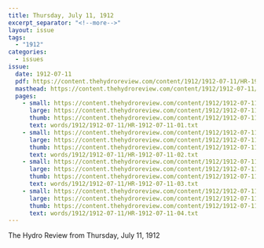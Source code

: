 ```yaml
---
title: Thursday, July 11, 1912
excerpt_separator: "<!--more-->"
layout: issue
tags:
  - "1912"
categories:
  - issues
issue:
  date: 1912-07-11
  pdf: https://content.thehydroreview.com/content/1912/1912-07-11/HR-1912-07-11.pdf
  masthead: https://content.thehydroreview.com/content/1912/1912-07-11/masthead/HR-1912-07-11.jpg
  pages:
    - small: https://content.thehydroreview.com/content/1912/1912-07-11/small/HR-1912-07-11-01.jpg
      large: https://content.thehydroreview.com/content/1912/1912-07-11/large/HR-1912-07-11-01.jpg
      thumb: https://content.thehydroreview.com/content/1912/1912-07-11/thumbnails/HR-1912-07-11-01.jpg
      text: words/1912/1912-07-11/HR-1912-07-11-01.txt
    - small: https://content.thehydroreview.com/content/1912/1912-07-11/small/HR-1912-07-11-02.jpg
      large: https://content.thehydroreview.com/content/1912/1912-07-11/large/HR-1912-07-11-02.jpg
      thumb: https://content.thehydroreview.com/content/1912/1912-07-11/thumbnails/HR-1912-07-11-02.jpg
      text: words/1912/1912-07-11/HR-1912-07-11-02.txt
    - small: https://content.thehydroreview.com/content/1912/1912-07-11/small/HR-1912-07-11-03.jpg
      large: https://content.thehydroreview.com/content/1912/1912-07-11/large/HR-1912-07-11-03.jpg
      thumb: https://content.thehydroreview.com/content/1912/1912-07-11/thumbnails/HR-1912-07-11-03.jpg
      text: words/1912/1912-07-11/HR-1912-07-11-03.txt
    - small: https://content.thehydroreview.com/content/1912/1912-07-11/small/HR-1912-07-11-04.jpg
      large: https://content.thehydroreview.com/content/1912/1912-07-11/large/HR-1912-07-11-04.jpg
      thumb: https://content.thehydroreview.com/content/1912/1912-07-11/thumbnails/HR-1912-07-11-04.jpg
      text: words/1912/1912-07-11/HR-1912-07-11-04.txt
---
```


The Hydro Review from Thursday, July 11, 1912

<!--more-->

